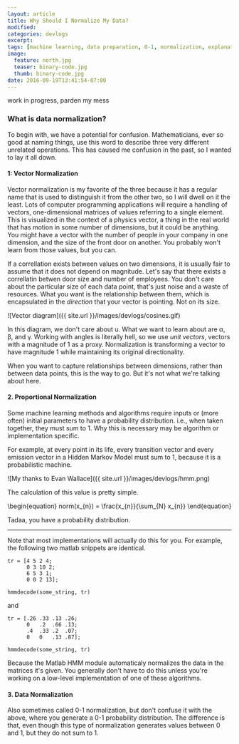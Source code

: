 ```yaml
---
layout: article
title: Why Should I Normalize My Data?
modified:
categories: devlogs
excerpt:
tags: [machine learning, data preparation, 0-1, normalization, explanations]
image:
  feature: north.jpg
  teaser: binary-code.jpg
  thumb: binary-code.jpg
date: 2016-09-19T13:41:54-07:00
---
```


work in progress, parden my mess

### What is data normalization?

To begin with, we have a potential for confusion. Mathematicians, ever so good at naming things, use this word to describe three very different unrelated operations. This has caused me confusion in the past, so I wanted to lay it all down. 

#### 1: Vector Normalization

Vector normalization is my favorite of the three because it has a regular name that is used to distinguish it from the other two, so I will dwell on it the least. Lots of computer programming applications will require a handling of vectors, one-dimensional matrices of values referring to a single element. This is visualized in the context of a physics vector, a thing in the real world that has motion in some number of dimensions, but it could be anything. You might have a vector with the number of people in your company in one dimension, and the size of the front door on another. You probably won't learn from those values, but you can. 

If a correllation exists between values on two dimensions, it is usually fair to assume that it does not depend on magnitude. Let's say that there exists a correllatin betwen door size and number of employees. You don't care about the particular size of each data point, that's just noise and a waste of resources. What you want is the relationship between them, which is encapsulated in the *direction* that your vector is pointing. Not on its size. 

![Vector diagram]({{ site.url }}/images/devlogs/cosines.gif)

In this diagram, we don't care about u. What we want to learn about are α, β, and γ. Working with angles is literally hell, so we use *unit vectors*, vectors with a magnitude of 1 as a proxy. Normalization is transforming a vector to have magnitude 1 while maintaining its original directionality. 

When you want to capture relationships between dimensions, rather than between data points, this is the way to go. But it's not what we're talking about here. 


#### 2. Proportional Normalization

Some machine learning methods and algorithms require inputs or (more often) initial parameters to have a probability distribution. i.e., when taken together, they must sum to 1. Why this is necessary may be algorithm or implementation specific. 

For example, at every point in its life, every transition vector and every emission vector in a Hidden Markov Model must sum to 1, because it is a probabilistic machine. 

![My thanks to Evan Wallace]({{ site.url }}/images/devlogs/hmm.png)

The calculation of this value is pretty simple. 

<div>
\begin{equation}
	norm(x_{n}) = \frac{x_{n}}{\sum_{N} x_{n}}
\end{equation}
</div>

Tadaa, you have a probability distribution. 

-----

Note that most implementations will actually do this for you. For example, the following two matlab snippets are identical. 


    tr = [4 5 2 4;
          0 3 10 2;
          6 5 3 1;
          0 0 2 13];

    hmmdecode(some_string, tr)

and 

	tr = [.26 .33 .13 .26;
	      0   .2  .66 .13;
	      .4  .33 .2  .07;
	      0   0   .13 .87];

	hmmdecode(some_string, tr)

Because the Matlab HMM module automaticaly normalizes the data in the matrices it's given. You generally don't have to do this unless you're working on a low-level implementation of one of these algorithms. 


#### 3. Data Normalization

Also sometimes called 0-1 normalization, but don't confuse it with the above, where you generate a 0-1 probability distribution. The difference is that, even though this type of normalization generates values between 0 and 1, but they do not sum to 1. 

